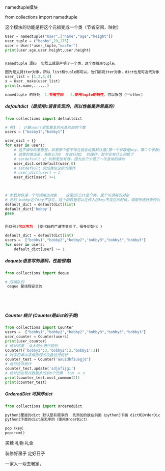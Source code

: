 namedtuple模块

from collections import namedtuple

这个模块的功能是将这个元祖变成一个类（节省空间，映射）

```python
User = namedtuple("User",["name","age","height"])
user_tuple = ("bobby",29,175)
user = User(*user_tuple,"master")
print(user.age,user.height,user.height)


namedtuple 源码  实质上就是声明了一个类，这个类继承tuple。

因为是支持iter对象，所以 list和tuple都可以，他们都说iter对象，dict也是可迭代对象，所以也是可以的
user_list = [1,2,3,4]
x = User._make(user_list)
print(x.name,......)

namedtuple 的好处  1.节省空间   2.使用tuple的特性，可以拆包（**other）

```

##### defaultdict（是使用c语言实现的，所以性能是非常高的）

```python
from collections import defaultdict

# 例1 ： 计算users里面重复的元素对应的个数
users = ["bobby1","bobby1"]

user_dict = {}
for user in users:
    # 这不操作的意思是，如果那个值不存在就会设置默认值(第一个参数是key，第二个参数是默认值)
    # 这里的做法是，先默认为0  在进行加1  的操作，就不会有什么问题了
    # setdefault 比 判断更加有效，因为这个少做了一次查询的操作
    user_dict.setdefault(user,0)
    # setdefault 完成类似这步的操作
    # user_dict[user] = 1
    user_dict[user] +=1
    

    
# 参数为传递一个可调用的对象    这里的list是个类，是个可调用的对象
# 此时 bobby这个key不存在，这个函数是可以在传入的key不存在的时候，调用传递进来的对象，给传递进来的key设置可以默认的空值（list --> []   int --> 0 ）
default_dict = defaultdict(list)
default_dict['bobby']
pass


所以例1可以写为  (使代码的严谨性变高了，很多初始化 )

default_dict = defaultdict(int)
users =  ["bobby1","bobby2","bobby2","bobby3","bobby3","bobby3"]
for user in users:
    default_dict[user] += 1


```

##### deque(c语言写的源码，性能很高)

```python
from collections import deque

# 双端队列
 deque 是线程安全的






```

##### Counter  统计 (Counter是dict的子类)

```python
from collections import Counter
users =  ["bobby1","bobby2","bobby2","bobby3","bobby3","bobby3"]
user_counter = Counter(users)
print(user_counter)
# 统计结果  从大到小进行排列
Counter({'bobby3':3,'bobby2':2,'bobby1':1})
# 对字符串中字母出现的次数进行统计
counter_test = Counter('asuidhfiuogjd')
# 进行合并统计
counter_test.update('sdjofijgi')
# 统计出出现次数最多的前n个元素  top -> n
print(counter_test.most_common(2))
print(counter_test)
```

##### OrderedDict  可排序dict

```python
from collections import OrderedDict

python3里面的dict 默认是有顺序的  先添加的放在前面（python3下面 dict和OrderDict都是有序的）
python2下面的dict是无序的（使用OrderDict）

pop（key）
popitem()
```











买糖  礼物  礼金



装修好房子    定好日子

一家人一块去我家，




















































































